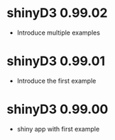 # shinyD3 0.99.02

* Introduce multiple examples

# shinyD3 0.99.01

* Introduce the first example

# shinyD3 0.99.00

* shiny app with first example